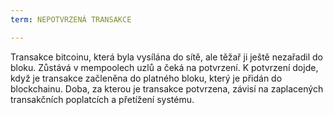 ```yaml
---
term: NEPOTVRZENÁ TRANSAKCE

---
```

Transakce bitcoinu, která byla vysílána do sítě, ale těžař ji ještě nezařadil do bloku. Zůstává v mempoolech uzlů a čeká na potvrzení. K potvrzení dojde, když je transakce začleněna do platného bloku, který je přidán do blockchainu. Doba, za kterou je transakce potvrzena, závisí na zaplacených transakčních poplatcích a přetížení systému.
